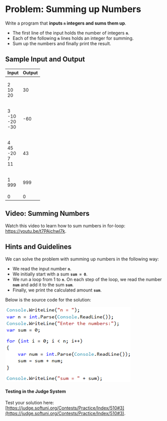 # Problem: Summing up Numbers

Write a program that **inputs `n` integers and sums them up**.

* The first line of the input holds the number of integers **`n`**.
* Each of the following **`n`** lines holds an integer for summing.
* Sum up the numbers and finally print the result.

## Sample Input and Output

| Input                                | Output |
| ------------------------------------ | ------ |
| <p>2<br>10<br>20</p>                 | 30     |
| <p>3<br>-10<br>-20<br>-30</p>        | -60    |
| <p>4<br>45<br>-20<br>7<br>11<br></p> | 43     |
| <p>1<br>999</p>                      | 999    |
| 0                                    | 0      |

## Video: Summing Numbers

Watch this video to learn how to sum numbers in for-loop: https://youtu.be/t7PAichwl7k.

## Hints and Guidelines

We can solve the problem with summing up numbers in the following way:

* We read the input number **`n`**.
* We initially start with a sum **`sum = 0`**.
* We run a loop from 1 to **`n`**. On each step of the loop, we read the number **`num`** and add it to the sum **`sum`**.
* Finally, we print the calculated amount **`sum`**.

Below is the source code for the solution:

![](../../../../assets/chapter-5-images/04.Sum-numbers-01.png)

#### Testing in the Judge System

Test your solution here: [https://judge.softuni.org/Contests/Practice/Index/510#3](https://judge.softuni.org/Contests/Practice/Index/510#3).
